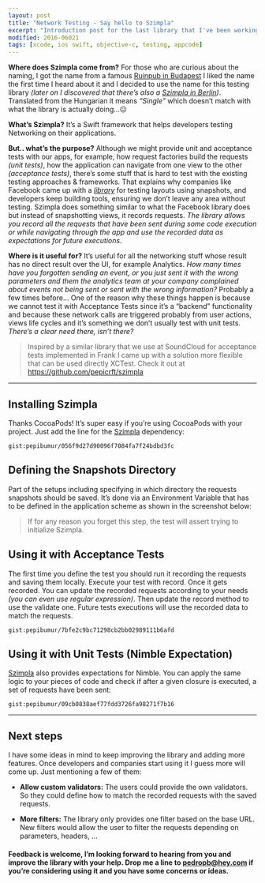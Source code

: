 ```yaml
---
layout: post
title: "Network Testing - Say hello to Szimpla"
excerpt: "Introduction post for the last library that I've been working on, Szimpla."
modified: 2016-06021
tags: [xcode, ios swift, objective-c, testing, appcode]
---
```


**Where does Szimpla come from?** For those who are curious about the naming, I got the name from a famous [Ruinpub in Budapest](http://welovebudapest.com/clubs.and.nightlife.1/budapest.s.most.famous.ruin.pub.szimpla.kert) I liked the name the first time I heard about it and I decided to use the name for this testing library _(later on I discovered that there’s also a [Szimpla in Berlin](http://www.szimpla.de/))_. Translated from the Hungarian it means _“Single”_ which doesn’t match with what the library is actually doing…😖

**What’s Szimpla?** It’s a Swift framework that helps developers testing Networking on their applications.

**But.. what’s the purpose?** Although we might provide unit and acceptance tests with our apps, for example, how request factories build the requests _(unit tests)_, how the application can navigate from one view to the other _(acceptance tests)_, there’s some stuff that is hard to test with the existing testing approaches & frameworks. That explains why companies like Facebook came up with a [_library_](https://github.com/facebook/ios-snapshot-test-case) for testing layouts using snapshots, and developers keep building tools, ensuring we don’t leave any area without testing. Szimpla does something similar to what the Facebook library does but instead of snapshotting views, it records requests. _The library allows you record all the requests that have been sent during some code execution or while navigating through the app and use the recorded data as expectations for future executions._

**Where is it useful for?** It’s useful for all the networking stuff whose result has no direct result over the UI, for example Analytics. _How many times have you forgotten sending an event, or you just sent it with the wrong parameters and them the analytics team at your company complained about events not being sent or sent with the wrong information?_ Probably a few times before… One of the reason why these things happen is because we cannot test it with Acceptance Tests since it’s a “backend” functionality and because these network calls are triggered probably from user actions, views life cycles and it’s something we don’t usually test with unit tests. _There’s a clear need there, isn’t there?_

> Inspired by a similar library that we use at SoundCloud for acceptance tests implemented in Frank I came up with a solution more flexible that can be used directly XCTest. Check it out at https://github.com/pepicrft/szimpla

---

## Installing Szimpla

Thanks CocoaPods! It’s super easy if you’re using CocoaPods with your project. Just add the line for the [Szimpla](https://github.com/pepicrft/szimpla) dependency:

`gist:pepibumur/056f9d27d90096f7084fa7f24bdbd3fc`

## Defining the Snapshots Directory

Part of the setups including specifying in which directory the requests snapshots should be saved. It’s done via an Environment Variable that has to be defined in the application scheme as shown in the screenshot below:

> If for any reason you forget this step, the test will assert trying to initialize Szimpla.

## Using it with Acceptance Tests

The first time you define the test you should run it recording the requests and saving them locally. Execute your test with record. Once it gets recorded. You can update the recorded requests according to your needs _(you can even use regular expression)_. Then update the record method to use the validate one. Future tests executions will use the recorded data to match the requests.

`gist:pepibumur/7bfe2c9bc71298cb2bb02989111b6afd`

## Using it with Unit Tests (Nimble Expectation)

[Szimpla](https://github.com/pepicrft/szimpla) also provides expectations for Nimble. You can apply the same logic to your pieces of code and check if after a given closure is executed, a set of requests have been sent:

`gist:pepibumur/09cb0838aef77fdd3726fa98271f7b16`

---

## Next steps

I have some ideas in mind to keep improving the library and adding more features. Once developers and companies start using it I guess more will come up. Just mentioning a few of them:

- **Allow custom validators:** The users could provide the own validators. So they could define how to match the recorded requests with the saved requests.

- **More filters:** The library only provides one filter based on the base URL. New filters would allow the user to filter the requests depending on parameters, headers, …

#### Feedback is welcome, I’m looking forward to hearing from you and improve the library with your help. Drop me a line to [pedropb@hey.com](mailto://pedropb@hey.com) if you’re considering using it and you have some concerns or ideas.
